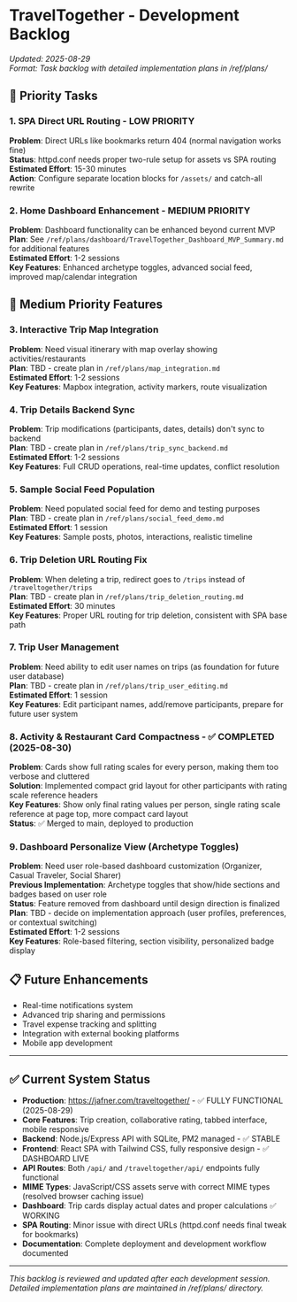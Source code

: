 # TravelTogether - Development Backlog

*Updated: 2025-08-29*  
*Format: Task backlog with detailed implementation plans in /ref/plans/*

## 🚨 **Priority Tasks**

### 1. **SPA Direct URL Routing** - LOW PRIORITY  
**Problem**: Direct URLs like bookmarks return 404 (normal navigation works fine)  
**Status**: httpd.conf needs proper two-rule setup for assets vs SPA routing  
**Estimated Effort**: 15-30 minutes  
**Action**: Configure separate location blocks for `/assets/` and catch-all rewrite

### 2. **Home Dashboard Enhancement** - MEDIUM PRIORITY  
**Problem**: Dashboard functionality can be enhanced beyond current MVP  
**Plan**: See `/ref/plans/dashboard/TravelTogether_Dashboard_MVP_Summary.md` for additional features  
**Estimated Effort**: 1-2 sessions  
**Key Features**: Enhanced archetype toggles, advanced social feed, improved map/calendar integration

## 🔄 **Medium Priority Features**

### 3. **Interactive Trip Map Integration**
**Problem**: Need visual itinerary with map overlay showing activities/restaurants  
**Plan**: TBD - create plan in `/ref/plans/map_integration.md`  
**Estimated Effort**: 1-2 sessions  
**Key Features**: Mapbox integration, activity markers, route visualization

### 4. **Trip Details Backend Sync**
**Problem**: Trip modifications (participants, dates, details) don't sync to backend  
**Plan**: TBD - create plan in `/ref/plans/trip_sync_backend.md`  
**Estimated Effort**: 1-2 sessions  
**Key Features**: Full CRUD operations, real-time updates, conflict resolution

### 5. **Sample Social Feed Population**
**Problem**: Need populated social feed for demo and testing purposes  
**Plan**: TBD - create plan in `/ref/plans/social_feed_demo.md`  
**Estimated Effort**: 1 session  
**Key Features**: Sample posts, photos, interactions, realistic timeline

### 6. **Trip Deletion URL Routing Fix**
**Problem**: When deleting a trip, redirect goes to `/trips` instead of `/traveltogether/trips`  
**Plan**: TBD - create plan in `/ref/plans/trip_deletion_routing.md`  
**Estimated Effort**: 30 minutes  
**Key Features**: Proper URL routing for trip deletion, consistent with SPA base path

### 7. **Trip User Management**
**Problem**: Need ability to edit user names on trips (as foundation for future user database)  
**Plan**: TBD - create plan in `/ref/plans/trip_user_editing.md`  
**Estimated Effort**: 1 session  
**Key Features**: Edit participant names, add/remove participants, prepare for future user system

### 8. **Activity & Restaurant Card Compactness** - ✅ COMPLETED (2025-08-30)
**Problem**: Cards show full rating scales for every person, making them too verbose and cluttered  
**Solution**: Implemented compact grid layout for other participants with rating scale reference headers  
**Key Features**: Show only final rating values per person, single rating scale reference at page top, more compact card layout  
**Status**: ✅ Merged to main, deployed to production

### 9. **Dashboard Personalize View (Archetype Toggles)**
**Problem**: Need user role-based dashboard customization (Organizer, Casual Traveler, Social Sharer)  
**Previous Implementation**: Archetype toggles that show/hide sections and badges based on user role  
**Status**: Feature removed from dashboard until design direction is finalized  
**Plan**: TBD - decide on implementation approach (user profiles, preferences, or contextual switching)  
**Estimated Effort**: 1-2 sessions  
**Key Features**: Role-based filtering, section visibility, personalized badge display

## 📋 **Future Enhancements**
- Real-time notifications system
- Advanced trip sharing and permissions
- Travel expense tracking and splitting
- Integration with external booking platforms
- Mobile app development

---

## ✅ **Current System Status**
- **Production**: https://jafner.com/traveltogether/ - ✅ FULLY FUNCTIONAL (2025-08-29)
- **Core Features**: Trip creation, collaborative rating, tabbed interface, mobile responsive
- **Backend**: Node.js/Express API with SQLite, PM2 managed - ✅ STABLE
- **Frontend**: React SPA with Tailwind CSS, fully responsive design - ✅ DASHBOARD LIVE
- **API Routes**: Both `/api/` and `/traveltogether/api/` endpoints fully functional
- **MIME Types**: JavaScript/CSS assets serve with correct MIME types (resolved browser caching issue)
- **Dashboard**: Trip cards display actual dates and proper calculations ✅ WORKING
- **SPA Routing**: Minor issue with direct URLs (httpd.conf needs final tweak for bookmarks)
- **Documentation**: Complete deployment and development workflow documented

---

*This backlog is reviewed and updated after each development session. Detailed implementation plans are maintained in /ref/plans/ directory.*